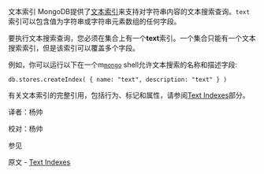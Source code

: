  文本索引
MongoDB提供了[文本索引](https://docs.mongodb.com/master/core/index-text/index-feature-text)来支持对字符串内容的文本搜索查询。`text`索引可以包含值为字符串或字符串元素数组的任何字段。

要执行文本搜索查询，您必须在集合上有一个**text**索引。一个集合只能有一个文本搜索索引，但是该索引可以覆盖多个字段。

例如，你可以运行以下在一个m[`mongo`](https://docs.mongodb.com/master/reference/program/mongo/bin.mongo)  shell允许文本搜索的名称和描述字段:

```shell
db.stores.createIndex( { name: "text", description: "text" } )
```

有关文本索引的完整引用，包括行为、标记和属性，请参阅[Text Indexes](https://docs.mongodb.com/manual/core/index-text/)部分。



译者：杨帅

校对：杨帅

 参见

原文 - [Text Indexes]( https://docs.mongodb.com/manual/core/link-text-indexes/ )

